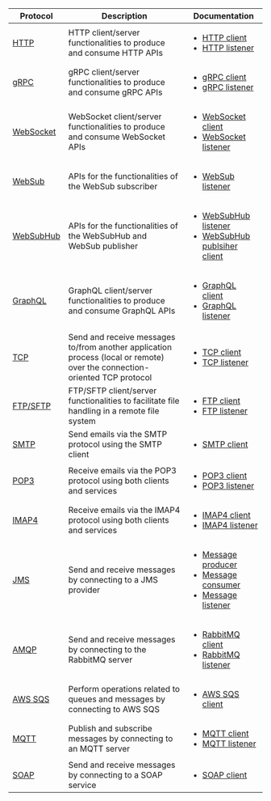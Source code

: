 
| Protocol | Description                                                                                                                                 | Documentation                                                                                                                                                                                                                                                                                                                                                                                                  |
|-------------------------------|---------------------------------------------------------------------------------------------------------------------------------------------|-------------------------------------------------------------------------------------------------------------------------------------------------------------------------------------------------------------------------------------------------------------------------------------------------------------------------------------------------------------------------------------------------------|
| <a href="https://central.ballerina.io/ballerina/http" target="_blank">HTTP</a>                          | HTTP client/server functionalities to produce and consume HTTP APIs                                                                         | <ul> <li> <a href="https://lib.ballerina.io/ballerina/http/latest#Client" target="_blank">HTTP client</a><br> </li> <li> <a href="https://lib.ballerina.io/ballerina/http/latest#Listener" target="_blank">HTTP listener</a> </li> </ul>                                                                                                                                                              |
| <a href="https://central.ballerina.io/ballerina/grpc" target="_blank">gRPC</a>                          | gRPC client/server functionalities to produce and consume gRPC APIs                                                                         | <ul> <li> <a href="https://lib.ballerina.io/ballerina/grpc/latest#Client" target="_blank">gRPC client</a><br> </li> <li> <a href="https://lib.ballerina.io/ballerina/grpc/latest#Listener" target="_blank">gRPC listener</a> </li> </ul>                                                                                                                                                              |
| <a href="https://central.ballerina.io/ballerina/websocket" target="_blank">WebSocket</a>                    | WebSocket client/server functionalities to produce and consume WebSocket APIs                                                             | <ul> <li> <a href="https://lib.ballerina.io/ballerina/websocket/latest#Client" target="_blank">WebSocket client</a><br> </li> <li> <a href="https://lib.ballerina.io/ballerina/websocket/latest#Listener" target="_blank">WebSocket listener</a> </li> </ul>                                                                                                                                          |
| <a href="https://central.ballerina.io/ballerina/websub" target="_blank">WebSub</a>                        | APIs for the functionalities of the WebSub subscriber                                                            | <ul><li> <a href="https://lib.ballerina.io/ballerina/websub/latest#Listener" target="_blank">WebSub listener</a></li></ul>                                     |
| <a href="https://central.ballerina.io/ballerina/websubhub" target="_blank">WebSubHub</a>                        | APIs for the functionalities of the WebSubHub and WebSub publisher                                                             | <ul><li> <a href="https://lib.ballerina.io/ballerina/websubhub/latest#Listener" target="_blank">WebSubHub listener</a><br> </li><li> <a href="https://lib.ballerina.io/ballerina/websubhub/latest#PublisherClient" target="_blank">WebSubHub publsiher client</a></ul>                                     |
| <a href="https://central.ballerina.io/ballerina/graphql" target="_blank">GraphQL</a>                       | GraphQL client/server functionalities to produce and consume GraphQL APIs                                                                   | <ul> <li> <a href="https://lib.ballerina.io/ballerina/graphql/latest#Client" target="_blank">GraphQL client</a><br> </li> <li> <a href="https://lib.ballerina.io/ballerina/graphql/latest#Listener" target="_blank">GraphQL listener</a> </li> </ul>                                                                                                                                                  |
| <a href="https://central.ballerina.io/ballerina/tcp" target="_blank">TCP</a>                            | Send and receive messages to/from another application process (local or remote) over the connection-oriented TCP protocol | <ul> <li> <a href="https://lib.ballerina.io/ballerina/tcp/latest#Client" target="_blank">TCP client</a><br> </li> <li> <a href="https://lib.ballerina.io/ballerina/tcp/latest#Listener" target="_blank">TCP listener</a> </li> </ul>                                                                                                                                                                  |
| <a href="https://central.ballerina.io/ballerina/ftp" target="_blank">FTP/SFTP</a>                      | FTP/SFTP client/server functionalities to facilitate file handling in a remote file system                                               | <ul> <li> <a href="https://lib.ballerina.io/ballerina/ftp/latest#Client" target="_blank">FTP client</a><br> </li> <li> <a href="https://lib.ballerina.io/ballerina/ftp/latest#Listener" target="_blank">FTP listener</a> </li> </ul>                                                                                                                                                                  |
| <a href="https://central.ballerina.io/ballerina/email" target="_blank">SMTP</a>                          | Send emails via the SMTP protocol using the SMTP client                                                        | <ul> <li> <a href="https://lib.ballerina.io/ballerina/email/latest#SmtpClient" target="_blank">SMTP client</a> </li> </ul>                                                                                                                                                                                                                                                                            |
| <a href="https://central.ballerina.io/ballerina/email" target="_blank">POP3</a>                          | Receive emails via the POP3 protocol using both clients and services                                              | <ul> <li> <a href="https://lib.ballerina.io/ballerina/email/latest#PopClient" target="_blank">POP3 client</a><br> </li> <li> <a href="https://lib.ballerina.io/ballerina/email/latest#PopListener" target="_blank">POP3 listener</a> </li> </ul>                                                                                                                                                      |
| <a href="https://central.ballerina.io/ballerina/email" target="_blank">IMAP4</a>                          | Receive emails via the IMAP4 protocol using both clients and services                                             | <ul> <li> <a href="https://lib.ballerina.io/ballerina/email/latest#ImapClient" target="_blank">IMAP4 client</a><br> </li> <li> <a href="https://lib.ballerina.io/ballerina/email/latest#ImapListener" target="_blank">IMAP4 listener</a> </li> </ul>                                                                                                                                                  |
| <a href="https://central.ballerina.io/ballerinax/java.jms" target="_blank">JMS</a>                           | Send and receive messages by connecting to a JMS provider                                                        | <ul> <li> <a href="https://lib.ballerina.io/ballerinax/java.jms/latest#MessageProducer" target="_blank">Message producer</a><br> </li> <li> <a href="https://lib.ballerina.io/ballerinax/java.jms/latest#MessageConsumer" target="_blank">Message consumer</a><br> </li> <li> <a href="https://lib.ballerina.io/ballerinax/java.jms/latest#Listener" target="_blank">Message listener</a> </li> </ul> |
| <a href="https://central.ballerina.io/ballerinax/rabbitmq" target="_blank">AMQP</a>                          | Send and receive messages by connecting to the RabbitMQ server                                                    | <ul> <li> <a href="https://lib.ballerina.io/ballerinax/rabbitmq/latest#Client" target="_blank">RabbitMQ client</a><br> </li> <li> <a href="https://lib.ballerina.io/ballerinax/rabbitmq/latest#Listener" target="_blank">RabbitMQ listener</a> </li> </ul>                                                                                                                                            |
| <a href="https://central.ballerina.io/ballerinax/aws.sqs" target="_blank">AWS SQS</a>                       | Perform operations related to queues and messages by connecting to AWS SQS                                        | <ul> <li> <a href=" https://lib.ballerina.io/ballerinax/aws.sqs/latest#Client " target="_blank">AWS SQS client</a> </li> </ul>                                                                                                                                                                                                                                                                           |
| <a href="https://central.ballerina.io/ballerina/mqtt" target="_blank">MQTT</a>                          | Publish and subscribe messages by connecting to an MQTT server                                                     | <ul> <li> <a href="https://lib.ballerina.io/ballerina/mqtt/latest#Client" target="_blank">MQTT client</a><br> </li> <li> <a href="https://lib.ballerina.io/ballerina/mqtt/latest#Listener" target="_blank">MQTT listener</a> </li> </ul>                                                                                                                                                              |
| <a href="https://central.ballerina.io/ballerina/soap" target="_blank">SOAP</a>                          | Send and receive messages by connecting to a SOAP service                                                         | <ul> <li> <a href="https://lib.ballerina.io/ballerina/soap/latest" target="_blank">SOAP client</a> </li> </ul>                                                                                                                                                                                                                                                                                        |
